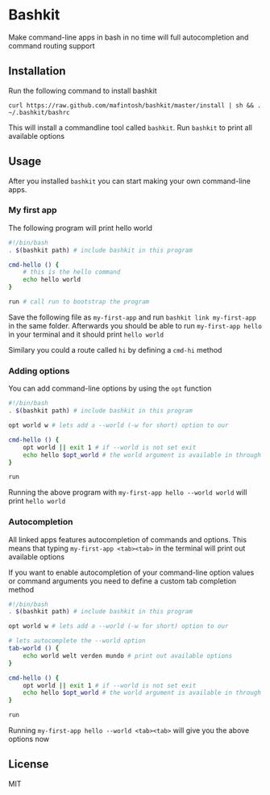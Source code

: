 # Bashkit

Make command-line apps in bash in no time will full autocompletion and command routing support

## Installation

Run the following command to install bashkit

	curl https://raw.github.com/mafintosh/bashkit/master/install | sh && . ~/.bashkit/bashrc

This will install a commandline tool called `bashkit`.
Run `bashkit` to print all available options

## Usage

After you installed `bashkit` you can start making your own command-line apps.

### My first app

The following program will print hello world

``` sh
#!/bin/bash
. $(bashkit path) # include bashkit in this program

cmd-hello () {
	# this is the hello command
	echo hello world
}

run # call run to bootstrap the program
```

Save the following file as `my-first-app` and run `bashkit link my-first-app` in the same folder.
Afterwards you should be able to run `my-first-app hello` in your terminal and it should print `hello world`

Similary you could a route called `hi` by defining a `cmd-hi` method

### Adding options

You can add command-line options by using the `opt` function

``` sh
#!/bin/bash
. $(bashkit path) # include bashkit in this program

opt world w # lets add a --world (-w for short) option to our

cmd-hello () {
	opt world || exit 1 # if --world is not set exit
	echo hello $opt_world # the world argument is available in through a env var
}

run
```

Running the above program with `my-first-app hello --world world` will print `hello world`

### Autocompletion

All linked apps features autocompletion of commands and options.
This means that typing `my-first-app <tab><tab>` in the terminal will print out available options

If you want to enable autocompletion of your command-line option values or command arguments you need
to define a custom tab completion method

``` sh
#!/bin/bash
. $(bashkit path) # include bashkit in this program

opt world w # lets add a --world (-w for short) option to our

# lets autocomplete the --world option
tab-world () {
	echo world welt verden mundo # print out available options
}

cmd-hello () {
	opt world || exit 1 # if --world is not set exit
	echo hello $opt_world # the world argument is available in through a env var
}

run
```

Running `my-first-app hello --world <tab><tab>` will give you the above options now

## License

MIT